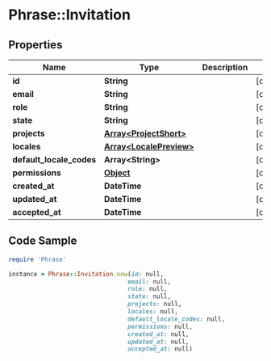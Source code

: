 # Phrase::Invitation

## Properties

Name | Type | Description | Notes
------------ | ------------- | ------------- | -------------
**id** | **String** |  | [optional] 
**email** | **String** |  | [optional] 
**role** | **String** |  | [optional] 
**state** | **String** |  | [optional] 
**projects** | [**Array&lt;ProjectShort&gt;**](ProjectShort.md) |  | [optional] 
**locales** | [**Array&lt;LocalePreview&gt;**](LocalePreview.md) |  | [optional] 
**default_locale_codes** | **Array&lt;String&gt;** |  | [optional] 
**permissions** | [**Object**](.md) |  | [optional] 
**created_at** | **DateTime** |  | [optional] 
**updated_at** | **DateTime** |  | [optional] 
**accepted_at** | **DateTime** |  | [optional] 

## Code Sample

```ruby
require 'Phrase'

instance = Phrase::Invitation.new(id: null,
                                 email: null,
                                 role: null,
                                 state: null,
                                 projects: null,
                                 locales: null,
                                 default_locale_codes: null,
                                 permissions: null,
                                 created_at: null,
                                 updated_at: null,
                                 accepted_at: null)
```


